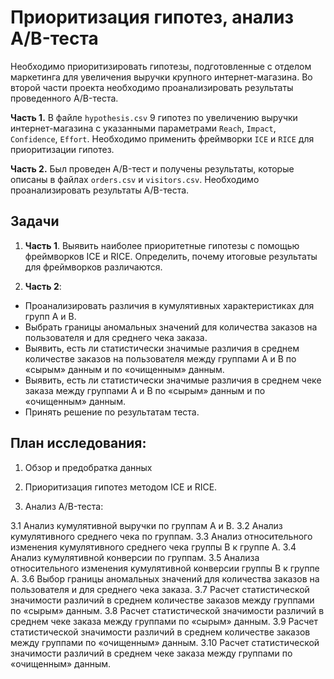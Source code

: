 # Приоритизация гипотез, анализ A/B-теста

Необходимо приоритизировать гипотезы, подготовленные с отделом маркетинга для увеличения выручки крупного интернет-магазина. Во второй части проекта необходимо проанализировать результаты проведенного A/B-теста.

**Часть 1.** В файле `hypothesis.csv` 9 гипотез по увеличению выручки интернет-магазина с указанными параметрами `Reach`, `Impact`, `Confidence`, `Effort`. Необходимо применить фреймворки `ICE` и `RICE` для приоритизации гипотез. 

**Часть 2.** Был проведен A/B-тест и получены результаты, которые описаны в файлах `orders.csv` и `visitors.csv`. Необходимо проанализировать результаты A/B-теста.

## Задачи

1. **Часть 1**. Выявить наиболее приоритетные гипотезы с помощью фреймворков ICE и RICE. Определить, почему итоговые результаты для фреймворков различаются.


2. **Часть 2**:

* Проанализировать различия в кумулятивных характеристиках для групп A и B.
* Выбрать границы аномальных значений для количества заказов на пользователя и для среднего чека заказа.
* Выявить, есть ли статистически значимые различия в среднем количестве заказов на пользователя между группами A и B по «сырым» данным и по «очищенным» данным.
* Выявить, есть ли статистически значимые различия в среднем чеке заказа между группами A и B по «сырым» данным и по «очищенным» данным.
* Принять решение по результатам теста.

## План исследования:

1. Обзор и предобратка данных

2. Приоритизация гипотез методом ICE и RICE.

3. Анализ A/B-теста:

  3.1 Анализ кумулятивной выручки по группам A и B.
  3.2 Анализ кумулятивного среднего чека по группам.
  3.3 Анализ относительного изменения кумулятивного среднего чека группы B к группе A.
  3.4 Анализ кумулятивной конверсии по группам.
  3.5 Анализа относительного изменения кумулятивной конверсии группы B к группе A.
  3.6 Выбор границы аномальных значений для количества заказов на пользователя и для среднего чека заказа.
  3.7 Расчет статистической значимости различий в среднем количестве заказов между группами по «сырым» данным.
  3.8 Расчет статистической значимости различий в среднем чеке заказа между группами по «сырым» данным.
  3.9 Расчет статистической значимости различий в среднем количестве заказов между группами по «очищенным» данным.
  3.10 Расчет статистической значимости различий в среднем чеке заказа между группами по «очищенным» данным.
